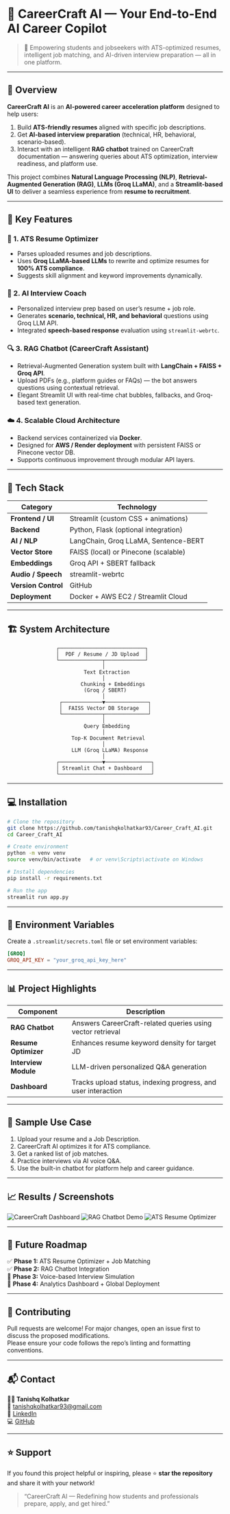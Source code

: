 # 🚀 CareerCraft AI — Your End-to-End AI Career Copilot  

> 🧠 Empowering students and jobseekers with ATS-optimized resumes, intelligent job matching, and AI-driven interview preparation — all in one platform.  

---

## 🌟 Overview  

**CareerCraft AI** is an **AI-powered career acceleration platform** designed to help users:  
1. Build **ATS-friendly resumes** aligned with specific job descriptions.  
2. Get **AI-based interview preparation** (technical, HR, behavioral, scenario-based).  
3. Interact with an intelligent **RAG chatbot** trained on CareerCraft documentation — answering queries about ATS optimization, interview readiness, and platform use.  

This project combines **Natural Language Processing (NLP)**, **Retrieval-Augmented Generation (RAG)**, **LLMs (Groq LLaMA)**, and a **Streamlit-based UI** to deliver a seamless experience from **resume to recruitment**.  

---

## 🎯 Key Features  

### 🧩 1. ATS Resume Optimizer  
- Parses uploaded resumes and job descriptions.  
- Uses **Groq LLaMA-based LLMs** to rewrite and optimize resumes for **100% ATS compliance**.  
- Suggests skill alignment and keyword improvements dynamically.  

### 💬 2. AI Interview Coach  
- Personalized interview prep based on user’s resume + job role.  
- Generates **scenario, technical, HR, and behavioral** questions using Groq LLM API.  
- Integrated **speech-based response** evaluation using `streamlit-webrtc`.  

### 🔍 3. RAG Chatbot (CareerCraft Assistant)  
- Retrieval-Augmented Generation system built with **LangChain + FAISS + Groq API**.  
- Upload PDFs (e.g., platform guides or FAQs) — the bot answers questions using contextual retrieval.  
- Elegant Streamlit UI with real-time chat bubbles, fallbacks, and Groq-based text generation.  

### ☁️ 4. Scalable Cloud Architecture  
- Backend services containerized via **Docker**.  
- Designed for **AWS / Render deployment** with persistent FAISS or Pinecone vector DB.  
- Supports continuous improvement through modular API layers.  

---

## 🧠 Tech Stack  

| Category | Technology |
|-----------|-------------|
| **Frontend / UI** | Streamlit (custom CSS + animations) |
| **Backend** | Python, Flask (optional integration) |
| **AI / NLP** | LangChain, Groq LLaMA, Sentence-BERT |
| **Vector Store** | FAISS (local) or Pinecone (scalable) |
| **Embeddings** | Groq API + SBERT fallback |
| **Audio / Speech** | streamlit-webrtc |
| **Version Control** | GitHub |
| **Deployment** | Docker + AWS EC2 / Streamlit Cloud |

---

## 🏗️ System Architecture  

```
                ┌────────────────────────────┐
                │  PDF / Resume / JD Upload  │
                └──────────────┬─────────────┘
                               │
                         Text Extraction
                               │
                        Chunking + Embeddings
                         (Groq / SBERT)
                               │
                 ┌─────────────▼──────────────┐
                 │  FAISS Vector DB Storage   │
                 └─────────────┬──────────────┘
                               │
                         Query Embedding
                               │
                     Top-K Document Retrieval
                               │
                     LLM (Groq LLaMA) Response
                               │
                ┌──────────────▼───────────────┐
                │ Streamlit Chat + Dashboard   │
                └──────────────────────────────┘
```

---

## 💻 Installation  

```bash
# Clone the repository
git clone https://github.com/tanishqkolhatkar93/Career_Craft_AI.git
cd Career_Craft_AI

# Create environment
python -m venv venv
source venv/bin/activate   # or venv\Scripts\activate on Windows

# Install dependencies
pip install -r requirements.txt

# Run the app
streamlit run app.py
```

---

## 🔑 Environment Variables  

Create a `.streamlit/secrets.toml` file or set environment variables:  
```toml
[GROQ]
GROQ_API_KEY = "your_groq_api_key_here"
```

---

## 📊 Project Highlights  

| Component | Description |
|------------|--------------|
| **RAG Chatbot** | Answers CareerCraft-related queries using vector retrieval |
| **Resume Optimizer** | Enhances resume keyword density for target JD |
| **Interview Module** | LLM-driven personalized Q&A generation |
| **Dashboard** | Tracks upload status, indexing progress, and user interaction |

---

## 🧩 Sample Use Case  

1. Upload your resume and a Job Description.  
2. CareerCraft AI optimizes it for ATS compliance.  
3. Get a ranked list of job matches.  
4. Practice interviews via AI voice Q&A.  
5. Use the built-in chatbot for platform help and career guidance.  

---

## 📈 Results / Screenshots  

![CareerCraft Dashboard](assets/dashboard.png)
![RAG Chatbot Demo](assets/rag_chatbot.png)
![ATS Resume Optimizer](assets/resume_optimizer.png)

---

## 🧩 Future Roadmap  

✅ **Phase 1:** ATS Resume Optimizer + Job Matching  
✅ **Phase 2:** RAG Chatbot Integration  
🚧 **Phase 3:** Voice-based Interview Simulation  
🚧 **Phase 4:** Analytics Dashboard + Global Deployment  

---

## 🤝 Contributing  

Pull requests are welcome! For major changes, open an issue first to discuss the proposed modifications.  
Please ensure your code follows the repo’s linting and formatting conventions.  

---

## 📬 Contact  

**👨‍💻 Tanishq Kolhatkar**  
📧 [tanishqkolhatkar93@gmail.com](mailto:tanishqkolhatkar93@gmail.com)  
🔗 [LinkedIn](https://www.linkedin.com/in/tanishqkolhatkar93/)  
💻 [GitHub](https://github.com/tanishqkolhatkar93)  

---

## ⭐ Support  

If you found this project helpful or inspiring, please ⭐ **star the repository** and share it with your network!  

> “CareerCraft AI — Redefining how students and professionals prepare, apply, and get hired.”  
